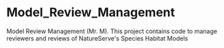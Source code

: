 # Model_Review_Management
Model Review Management (Mr. M). This project contains code to manage reviewers and reviews of NatureServe's Species Habitat Models
